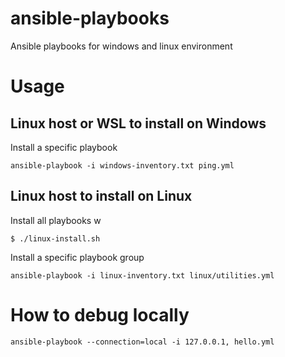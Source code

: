 # ansible-playbooks

Ansible playbooks for windows and linux environment

# Usage

## Linux host or WSL to install on Windows

Install a specific playbook
```
ansible-playbook -i windows-inventory.txt ping.yml
```

## Linux host to install on Linux

Install all playbooks w
```
$ ./linux-install.sh
```

Install a specific playbook group
```
ansible-playbook -i linux-inventory.txt linux/utilities.yml
```
# How to debug locally

```
ansible-playbook --connection=local -i 127.0.0.1, hello.yml
```
